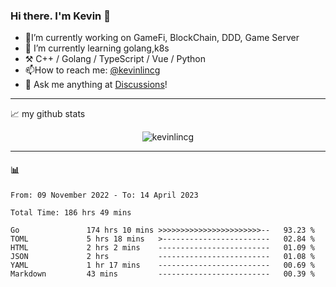 ### Hi there. I'm Kevin 👋

- 🔭I’m currently working on GameFi, BlockChain, DDD, Game Server
- 🌱 I’m currently learning golang,k8s
-   :hammer_and_pick: C++ / Golang / TypeScript / Vue / Python
- 📫How to reach me: [@kevinlincg](https://twitter.com/kevinlincg) 
-   :thought_balloon: Ask me anything at [Discussions](https://github.com/kevinlincg/kevinlincg/discussions/new)!

---

📈 my github stats

<p align="center"> <img src="https://github-readme-stats-ouuan.vercel.app/api?username=kevinlincg&theme=dark&show_icons=true&count_private=true" alt="kevinlincg" />

---

#### :bar_chart: 

<!--START_SECTION:waka-->

```text
From: 09 November 2022 - To: 14 April 2023

Total Time: 186 hrs 49 mins

Go               174 hrs 10 mins >>>>>>>>>>>>>>>>>>>>>>>--   93.23 %
TOML             5 hrs 18 mins   >------------------------   02.84 %
HTML             2 hrs 2 mins    -------------------------   01.09 %
JSON             2 hrs           -------------------------   01.08 %
YAML             1 hr 17 mins    -------------------------   00.69 %
Markdown         43 mins         -------------------------   00.39 %
```

<!--END_SECTION:waka-->
